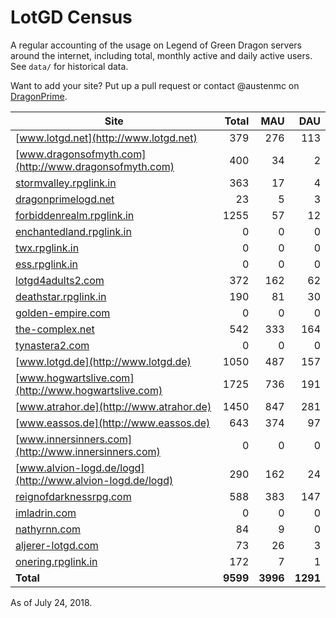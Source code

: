 # LotGD Census
A regular accounting of the usage on Legend of Green Dragon servers around the internet, including total, monthly active and daily active users. See `data/` for historical data.

Want to add your site? Put up a pull request or contact @austenmc on [DragonPrime](http://dragonprime.net).


Site | Total | MAU | DAU
--- | ---:| ---:| ---:
[www.lotgd.net](http://www.lotgd.net)|379|276|113
[www.dragonsofmyth.com](http://www.dragonsofmyth.com)|400|34|2
[stormvalley.rpglink.in](http://stormvalley.rpglink.in)|363|17|4
[dragonprimelogd.net](http://dragonprimelogd.net)|23|5|3
[forbiddenrealm.rpglink.in](http://forbiddenrealm.rpglink.in)|1255|57|12
[enchantedland.rpglink.in](http://enchantedland.rpglink.in)|0|0|0
[twx.rpglink.in](http://twx.rpglink.in)|0|0|0
[ess.rpglink.in](http://ess.rpglink.in)|0|0|0
[lotgd4adults2.com](http://lotgd4adults2.com)|372|162|62
[deathstar.rpglink.in](http://deathstar.rpglink.in)|190|81|30
[golden-empire.com](http://golden-empire.com)|0|0|0
[the-complex.net](http://the-complex.net)|542|333|164
[tynastera2.com](http://tynastera2.com)|0|0|0
[www.lotgd.de](http://www.lotgd.de)|1050|487|157
[www.hogwartslive.com](http://www.hogwartslive.com)|1725|736|191
[www.atrahor.de](http://www.atrahor.de)|1450|847|281
[www.eassos.de](http://www.eassos.de)|643|374|97
[www.innersinners.com](http://www.innersinners.com)|0|0|0
[www.alvion-logd.de/logd](http://www.alvion-logd.de/logd)|290|162|24
[reignofdarknessrpg.com](http://reignofdarknessrpg.com)|588|383|147
[imladrin.com](http://imladrin.com)|0|0|0
[nathyrnn.com](http://nathyrnn.com)|84|9|0
[aljerer-lotgd.com](http://aljerer-lotgd.com)|73|26|3
[onering.rpglink.in](http://onering.rpglink.in)|172|7|1
**Total**|**9599**|**3996**|**1291**

As of July 24, 2018.
